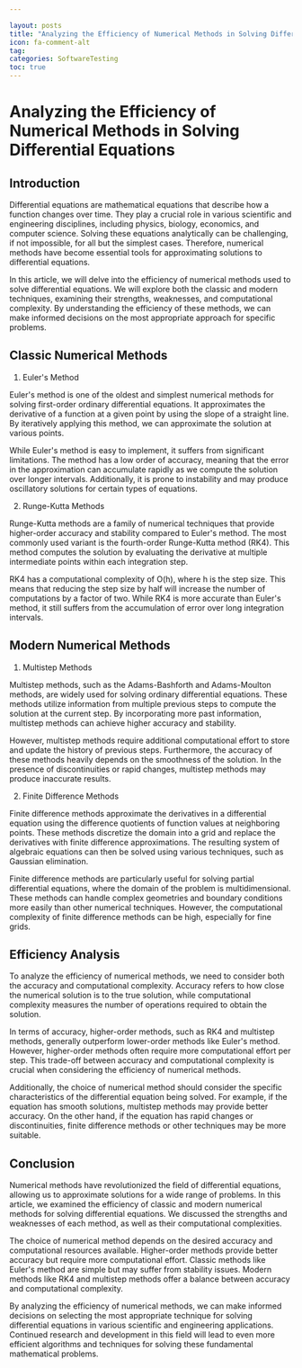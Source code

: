 ```yaml
---

layout: posts
title: "Analyzing the Efficiency of Numerical Methods in Solving Differential Equations"
icon: fa-comment-alt
tag:      
categories: SoftwareTesting
toc: true
---
```




# Analyzing the Efficiency of Numerical Methods in Solving Differential Equations

## Introduction

Differential equations are mathematical equations that describe how a function changes over time. They play a crucial role in various scientific and engineering disciplines, including physics, biology, economics, and computer science. Solving these equations analytically can be challenging, if not impossible, for all but the simplest cases. Therefore, numerical methods have become essential tools for approximating solutions to differential equations.

In this article, we will delve into the efficiency of numerical methods used to solve differential equations. We will explore both the classic and modern techniques, examining their strengths, weaknesses, and computational complexity. By understanding the efficiency of these methods, we can make informed decisions on the most appropriate approach for specific problems.

## Classic Numerical Methods

1. Euler's Method

Euler's method is one of the oldest and simplest numerical methods for solving first-order ordinary differential equations. It approximates the derivative of a function at a given point by using the slope of a straight line. By iteratively applying this method, we can approximate the solution at various points.

While Euler's method is easy to implement, it suffers from significant limitations. The method has a low order of accuracy, meaning that the error in the approximation can accumulate rapidly as we compute the solution over longer intervals. Additionally, it is prone to instability and may produce oscillatory solutions for certain types of equations.

2. Runge-Kutta Methods

Runge-Kutta methods are a family of numerical techniques that provide higher-order accuracy and stability compared to Euler's method. The most commonly used variant is the fourth-order Runge-Kutta method (RK4). This method computes the solution by evaluating the derivative at multiple intermediate points within each integration step.

RK4 has a computational complexity of O(h), where h is the step size. This means that reducing the step size by half will increase the number of computations by a factor of two. While RK4 is more accurate than Euler's method, it still suffers from the accumulation of error over long integration intervals.

## Modern Numerical Methods

1. Multistep Methods

Multistep methods, such as the Adams-Bashforth and Adams-Moulton methods, are widely used for solving ordinary differential equations. These methods utilize information from multiple previous steps to compute the solution at the current step. By incorporating more past information, multistep methods can achieve higher accuracy and stability.

However, multistep methods require additional computational effort to store and update the history of previous steps. Furthermore, the accuracy of these methods heavily depends on the smoothness of the solution. In the presence of discontinuities or rapid changes, multistep methods may produce inaccurate results.

2. Finite Difference Methods

Finite difference methods approximate the derivatives in a differential equation using the difference quotients of function values at neighboring points. These methods discretize the domain into a grid and replace the derivatives with finite difference approximations. The resulting system of algebraic equations can then be solved using various techniques, such as Gaussian elimination.

Finite difference methods are particularly useful for solving partial differential equations, where the domain of the problem is multidimensional. These methods can handle complex geometries and boundary conditions more easily than other numerical techniques. However, the computational complexity of finite difference methods can be high, especially for fine grids.

## Efficiency Analysis

To analyze the efficiency of numerical methods, we need to consider both the accuracy and computational complexity. Accuracy refers to how close the numerical solution is to the true solution, while computational complexity measures the number of operations required to obtain the solution.

In terms of accuracy, higher-order methods, such as RK4 and multistep methods, generally outperform lower-order methods like Euler's method. However, higher-order methods often require more computational effort per step. This trade-off between accuracy and computational complexity is crucial when considering the efficiency of numerical methods.

Additionally, the choice of numerical method should consider the specific characteristics of the differential equation being solved. For example, if the equation has smooth solutions, multistep methods may provide better accuracy. On the other hand, if the equation has rapid changes or discontinuities, finite difference methods or other techniques may be more suitable.

## Conclusion

Numerical methods have revolutionized the field of differential equations, allowing us to approximate solutions for a wide range of problems. In this article, we examined the efficiency of classic and modern numerical methods for solving differential equations. We discussed the strengths and weaknesses of each method, as well as their computational complexities.

The choice of numerical method depends on the desired accuracy and computational resources available. Higher-order methods provide better accuracy but require more computational effort. Classic methods like Euler's method are simple but may suffer from stability issues. Modern methods like RK4 and multistep methods offer a balance between accuracy and computational complexity.

By analyzing the efficiency of numerical methods, we can make informed decisions on selecting the most appropriate technique for solving differential equations in various scientific and engineering applications. Continued research and development in this field will lead to even more efficient algorithms and techniques for solving these fundamental mathematical problems.